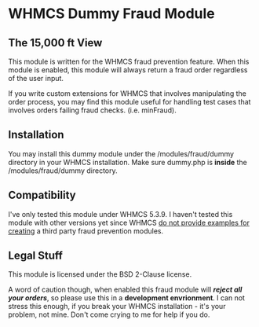 # WHMCS Dummy Fraud Module

## The 15,000 ft View
This module is written for the WHMCS fraud prevention feature. When this module is enabled, this module will always return a fraud order regardless of the user input.

If you write custom extensions for WHMCS that involves manipulating the order process, you may find this module useful for handling test cases that involves orders failing fraud checks. (i.e. minFraud).

## Installation

You may install this dummy module under the /modules/fraud/dummy directory in your WHMCS installation. Make sure dummy.php is **inside** the /modules/fraud/dummy directory.

## Compatibility

I've only tested this module under WHMCS 5.3.9. I haven't tested this module with other versions yet since WHMCS [do not provide examples for creating](http://www.whmcstips.com/custom-fraud-protection-module-with-maxmind-api/) a third party fraud prevention modules.

## Legal Stuff
This module is licensed under the BSD 2-Clause license. 

A word of caution though, when enabled this fraud module will **_reject all your orders_**, so please use this in a **__development envrionment__**. I can not stress this enough, if you break your WHMCS installation - it's your problem, not mine. Don't come crying to me for help if you do.
